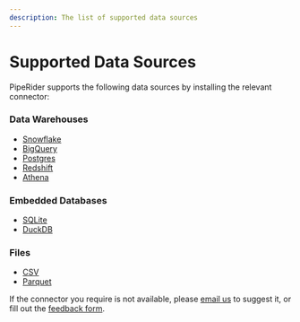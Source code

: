```yaml
---
description: The list of supported data sources
---
```


# Supported Data Sources

PipeRider supports the following data sources by installing the relevant connector:

### Data Warehouses

* [Snowflake](snowflake-connector.md)
* [BigQuery](bigquery-connector.md)
* [Postgres](postgres-connector.md)
* [Redshift](redshift-connector.md)
* [Athena](athena-connector.md)

### Embedded Databases

* [SQLite](sqlite-connector.md)
* [DuckDB](duckdb-connector.md)

### Files

* [CSV](csv-connector.md)
* [Parquet](parquet-connector.md)

If the connector you require is not available, please [email us](mailto:support@piperider.io) to suggest it, or fill out the [feedback form](https://docs.google.com/forms/d/e/1FAIpQLSe0J8qC78lqMVxSAJFPub6QXx2NcVY8WLvIVEGthOeQcJHxFQ/viewform?usp=sf\_link).
